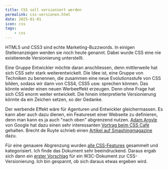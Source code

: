 ```yaml
---
title: CSS soll versioniert werden
permalink: css-versionen.html
date: 2025-01-01
icon: css
tags:
    - css
---
```

HTML5 und CSS3 sind echte Marketing-Buzzwords. In einigen Stellenanzeigen werden sie noch heute genannt. Dabei wurde CSS eine nie existierende Versionierung unterstellt.

Eine Gruppe Entwickler möchte daran anschliessen, denn mittlerweile hat sich CSS sehr stark weiterentwickelt. Die Idee ist, eine Gruppe von Techniken zu benennen, die zusammen eine neue Evolutionsstufe von CSS bilden, sodass wir dann von CSS4, CSS5 usw. sprechen können. Das könnte wieder einen neuen Werbeeffekt erzeugen. Denn ohne Frage hat sich CSS enorm weiter entwickelt. Die hinein interpretierte Versionierung könnte da ein Zeichen setzen, so der Gedanke.

Der werbende Effekt wäre für Agenturen und Entwickler gleichermassen. Es kann aber auch dazu dienen, ein Featureset einer Webseite zu definieren, denn man kann es ja auch "nach oben" abgrenzend nutzen. [Adam Argyle](https://nerdy.dev/) von Google hat dazu einen sehr interessanten [Vortrag beim CSS Café](https://youtu.be/bfa5svAYDW8?si=W_7zALQ84hLTp0Fk) gehalten. Brecht de Ruyte schrieb einen [Artikel auf Smashingmagazine](https://www.smashingmagazine.com/2024/08/time-to-talk-about-css5/) dazu.

Für eine genauere Abgrenzung wurden [alle CSS-Features](https://docs.google.com/spreadsheets/d/1CPV_BwVdZb8yOvsx-AYhwuIVRcFZ4o4htqnSCnZUE-k/edit?pli=1&resourcekey=0-lbyzWof4EXdz-k5SsYoTjA&gid=0#gid=0) gesammelt und kategorisiert. Ich finde das Dokument sehr beeindruckend.
Daraus ergab sich dann ein [erster Vorschlag](https://css-levels.netlify.app/) für ein W3C-Dokument zur CSS-Versionierung. Ich bin gespannt, ob sich daraus etwas ergeben wird.
